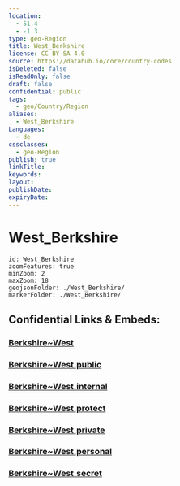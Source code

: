 ```yaml
---
location:
  - 51.4
  - -1.3
type: geo-Region
title: West_Berkshire
license: CC BY-SA 4.0
source: https://datahub.io/core/country-codes
isDeleted: false
isReadOnly: false
draft: false
confidential: public
tags:
  - geo/Country/Region
aliases:
  - West_Berkshire
Languages:
  - de
cssclasses:
  - geo-Region
publish: true
linkTitle:
keywords:
layout:
publishDate:
expiryDate:
---
```


# West_Berkshire

```leaflet
id: West_Berkshire
zoomFeatures: true 
minZoom: 2 
maxZoom: 18
geojsonFolder: ./West_Berkshire/
markerFolder: ./West_Berkshire/
```


## Confidential Links & Embeds: 

### [Berkshire~West](/_Standards/Earth/Continent/Europe/Europe~North/UK/England/Regions~England/South_East_England/Berkshire,County/Berkshire~West.md) 

### [Berkshire~West.public](/_public/Earth/Continent/Europe/Europe~North/UK/England/Regions~England/South_East_England/Berkshire,County/Berkshire~West.public.md) 

### [Berkshire~West.internal](/_internal/Earth/Continent/Europe/Europe~North/UK/England/Regions~England/South_East_England/Berkshire,County/Berkshire~West.internal.md) 

### [Berkshire~West.protect](/_protect/Earth/Continent/Europe/Europe~North/UK/England/Regions~England/South_East_England/Berkshire,County/Berkshire~West.protect.md) 

### [Berkshire~West.private](/_private/Earth/Continent/Europe/Europe~North/UK/England/Regions~England/South_East_England/Berkshire,County/Berkshire~West.private.md) 

### [Berkshire~West.personal](/_personal/Earth/Continent/Europe/Europe~North/UK/England/Regions~England/South_East_England/Berkshire,County/Berkshire~West.personal.md) 

### [Berkshire~West.secret](/_secret/Earth/Continent/Europe/Europe~North/UK/England/Regions~England/South_East_England/Berkshire,County/Berkshire~West.secret.md)

